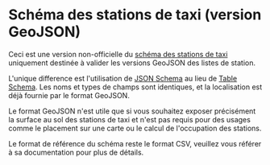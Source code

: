 # Schéma des stations de taxi (version GeoJSON)

Ceci est une version non-officielle du [schéma des stations de
taxi](https://schema.data.gouv.fr/openmaraude/schema-stationstaxi/latest.html) uniquement destinée à valider les
versions GeoJSON des listes de station.

L'unique difference est l'utilisation de [JSON Schema](https://json-schema.org/) au lieu de [Table
Schema](https://specs.frictionlessdata.io/table-schema/). Les noms et types de champs sont identiques, et la
localisation est déjà fournie par le format GeoJSON.

Le format GeoJSON n'est utile que si vous souhaitez exposer précisément la surface au sol des stations de taxi et n'est
pas requis pour des usages comme le placement sur une carte ou le calcul de l'occupation des stations.

Le format de référence du schéma reste le format CSV, veuillez vous référer à sa documentation pour plus de détails.
